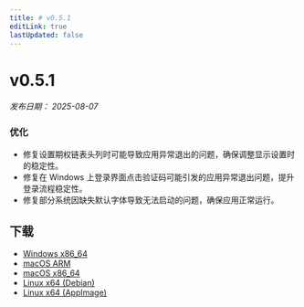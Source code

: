 ```yaml
---
title: # v0.5.1
editLink: true
lastUpdated: false
---
```


# v0.5.1 

_发布日期： 2025-08-07_

### 优化

- 修复设置期权链表头列时可能导致应用异常退出的问题，确保调整显示设置时的稳定性。
- 修复在 Windows 上登录界面点击验证码可能引发的应用异常退出问题，提升登录流程稳定性。
- 修复部分系统因缺失默认字体导致无法启动的问题，确保应用正常运行。

## 下载

- [Windows x86_64](https://assets.lbkrs.com/github/release/longbridge-desktop/stable/longbridge-v0.5.1-windows-x86_64.exe)
- [macOS ARM](https://assets.lbkrs.com/github/release/longbridge-desktop/stable/longbridge-v0.5.1-macos-aarch64.dmg)
- [macOS x86_64](https://assets.lbkrs.com/github/release/longbridge-desktop/stable/longbridge-v0.5.1-macos-x86_64.dmg)
- [Linux x64 (Debian)](https://assets.lbkrs.com/github/release/longbridge-desktop/stable/longbridge-v0.5.1-linux-x86_64.deb)
- [Linux x64 (AppImage)](https://assets.lbkrs.com/github/release/longbridge-desktop/stable/longbridge-v0.5.1-linux-x86_64.AppImage)